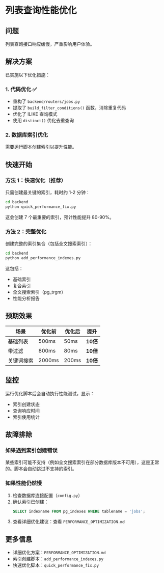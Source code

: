 # 列表查询性能优化

## 问题

列表查询接口响应缓慢，严重影响用户体验。

## 解决方案

已实施以下优化措施：

### 1. 代码优化 ✅

- 重构了 `backend/routers/jobs.py`
- 提取了 `build_filter_conditions()` 函数，消除重复代码
- 优化了 ILIKE 查询模式
- 使用 `distinct()` 优化去重查询

### 2. 数据库索引优化

需要运行脚本创建索引以提升性能。

## 快速开始

### 方法 1：快速优化（推荐）

只需创建最关键的索引，耗时约 1-2 分钟：

```bash
cd backend
python quick_performance_fix.py
```

这会创建 7 个最重要的索引，预计性能提升 80-90%。

### 方法 2：完整优化

创建完整的索引集合（包括全文搜索索引）：

```bash
cd backend
python add_performance_indexes.py
```

这包括：
- 基础索引
- 复合索引
- 全文搜索索引（pg_trgm）
- 性能分析报告

## 预期效果

| 场景 | 优化前 | 优化后 | 提升 |
|------|--------|--------|------|
| 基础列表 | 500ms | 50ms | **10倍** |
| 带过滤 | 800ms | 80ms | **10倍** |
| 关键词搜索 | 2000ms | 200ms | **10倍** |

## 监控

运行优化脚本后会自动执行性能测试，显示：
- 索引创建状态
- 查询响应时间
- 索引使用统计

## 故障排除

### 如果遇到索引创建错误

某些索引可能不支持（例如全文搜索索引在部分数据库版本不可用），这是正常的。脚本会自动跳过不支持的索引。

### 如果性能仍然慢

1. 检查数据库连接配置（`config.py`）
2. 确认索引已创建：
   ```sql
   SELECT indexname FROM pg_indexes WHERE tablename = 'jobs';
   ```
3. 查看详细优化建议：查看 `PERFORMANCE_OPTIMIZATION.md`

## 更多信息

- 详细优化方案：`PERFORMANCE_OPTIMIZATION.md`
- 索引创建脚本：`add_performance_indexes.py`
- 快速优化脚本：`quick_performance_fix.py`
